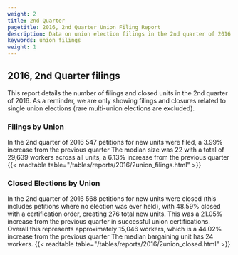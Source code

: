 ```yaml
---
weight: 2
title: 2nd Quarter
pagetitle: 2016, 2nd Quarter Union Filing Report
description: Data on union election filings in the 2nd quarter of 2016
keywords: union filings
weight: 1
---
```


## 2016, 2nd Quarter filings

This report details the number of filings and closed units in the 2nd quarter of 2016. As a reminder, we are only showing filings and closures related to single union elections (rare multi-union elections are excluded).

### Filings by Union
In the 2nd quarter of 2016 547 petitions for new units were filed, a 3.99% increase from the previous quarter The median size was 22 with a total of 29,639 workers across all units, a 6.13% increase from the previous quarter
{{< readtable table="/tables/reports/2016/2union_filings.html" >}}

### Closed Elections by Union
In the 2nd quarter of 2016 568 petitions for new units were closed (this includes petitions where no election was ever held), with 48.59% closed with a certification order, creating 276 total new units. This was a 21.05% increase from the previous quarter in successful union certifications. Overall this represents approximately 15,046 workers, which is a 44.02% increase from the previous quarter The median bargaining unit has 24 workers.
{{< readtable table="/tables/reports/2016/2union_closed.html" >}}
